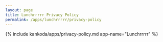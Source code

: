 ```yaml
---
layout: page
title: Lunchrrrrr Privacy Policy
permalink: /apps/lunchrrrrr/privacy-policy
---
```


{% include kankoda/apps/privacy-policy.md app-name="Lunchrrrrr" %}